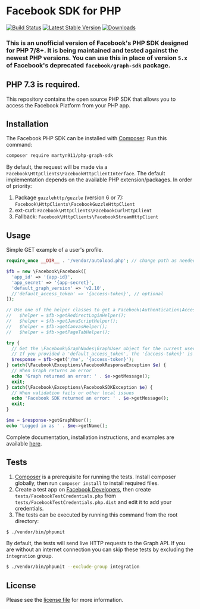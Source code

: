 # Facebook SDK for PHP

[![Build Status](https://github.com/nickdnk/php-graph-sdk/actions/workflows/test.yml/badge.svg?branch=master)](https://github.com/nickdnk/php-graph-sdk/actions/workflows/test.yml)
[![Latest Stable Version](http://img.shields.io/badge/Latest%20Stable-7.0.1-blue.svg)](https://packagist.org/packages/nickdnk/graph-sdk)
[![Downloads](https://img.shields.io/packagist/dt/nickdnk/graph-sdk?label=Downloads)](https://packagist.org/packages/nickdnk/graph-sdk)
### This is an unofficial version of Facebook's PHP SDK designed for PHP 7/8+. It is being maintained and tested against the newest PHP versions. You can use this in place of version `5.x` of Facebook's deprecated `facebook/graph-sdk` package.

## PHP 7.3 is required.

This repository contains the open source PHP SDK that allows you to access the Facebook Platform from your PHP app.

## Installation

The Facebook PHP SDK can be installed with [Composer](https://getcomposer.org/). Run this command:

```sh
composer require martyn911/php-graph-sdk
```

By default, the request will be made via a `Facebook\HttpClients\FacebookHttpClientInterface`. The default
implementation depends on the available PHP extension/packages. In order of priority:

1. Package `guzzlehttp/guzzle` (version 6 or 7): `Facebook\HttpClients\FacebookGuzzleHttpClient`
2. ext-curl: `Facebook\HttpClients\FacebookCurlHttpClient`
3. Fallback: `Facebook\HttpClients\FacebookStreamHttpClient`

## Usage

Simple GET example of a user's profile.

```php
require_once __DIR__ . '/vendor/autoload.php'; // change path as needed

$fb = new \Facebook\Facebook([
  'app_id' => '{app-id}',
  'app_secret' => '{app-secret}',
  'default_graph_version' => 'v2.10',
  //'default_access_token' => '{access-token}', // optional
]);

// Use one of the helper classes to get a Facebook\Authentication\AccessToken entity.
//   $helper = $fb->getRedirectLoginHelper();
//   $helper = $fb->getJavaScriptHelper();
//   $helper = $fb->getCanvasHelper();
//   $helper = $fb->getPageTabHelper();

try {
  // Get the \Facebook\GraphNodes\GraphUser object for the current user.
  // If you provided a 'default_access_token', the '{access-token}' is optional.
  $response = $fb->get('/me', '{access-token}');
} catch(\Facebook\Exceptions\FacebookResponseException $e) {
  // When Graph returns an error
  echo 'Graph returned an error: ' . $e->getMessage();
  exit;
} catch(\Facebook\Exceptions\FacebookSDKException $e) {
  // When validation fails or other local issues
  echo 'Facebook SDK returned an error: ' . $e->getMessage();
  exit;
}

$me = $response->getGraphUser();
echo 'Logged in as ' . $me->getName();
```

Complete documentation, installation instructions, and examples are available [here](docs/).

## Tests

1. [Composer](https://getcomposer.org/) is a prerequisite for running the tests. Install composer globally, then
   run `composer install` to install required files.
2. Create a test app on [Facebook Developers](https://developers.facebook.com), then
   create `tests/FacebookTestCredentials.php` from `tests/FacebookTestCredentials.php.dist` and edit it to add your
   credentials.
3. The tests can be executed by running this command from the root directory:

```bash
$ ./vendor/bin/phpunit
```

By default, the tests will send live HTTP requests to the Graph API. If you are without an internet connection you can
skip these tests by excluding the `integration` group.

```bash
$ ./vendor/bin/phpunit --exclude-group integration
```

## License

Please see the [license file](https://github.com/facebook/php-graph-sdk/blob/master/LICENSE) for more information.
